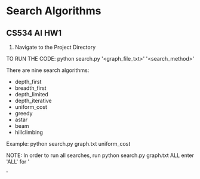 # Search Algorithms
## CS534 AI HW1

1) Navigate to the Project Directory

TO RUN THE CODE:
  python search.py '<graph_file_txt>' '<search_method>'

There are nine search algorithms:
* depth_first
* breadth_first
* depth_limited
* depth_iterative
* uniform_cost
* greedy
* astar
* beam
* hillclimbing
	
Example: python search.py graph.txt uniform_cost	

NOTE: In order to run all searches, run python search.py graph.txt ALL enter 'ALL' for '<search algorithm>'


	 
 
